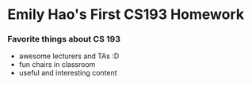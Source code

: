 # Emily Hao's First CS193 Homework

### Favorite things about CS 193
- awesome lecturers and TAs :D
- fun chairs in classroom
- useful and interesting content
